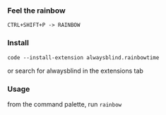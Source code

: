 ### Feel the rainbow

`CTRL+SHIFT+P -> RAINBOW`

### Install

`code --install-extension alwaysblind.rainbowtime`

or search for alwaysblind in the extensions tab

### Usage

from the command palette, run `rainbow`
